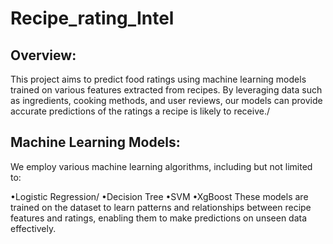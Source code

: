 # Recipe_rating_Intel
## Overview:
This project aims to predict food ratings using machine learning models trained on various features extracted from recipes. By leveraging data such as ingredients, cooking methods, and user reviews, our models can provide accurate predictions of the ratings a recipe is likely to receive./
## Machine Learning Models:
We employ various machine learning algorithms, including but not limited to:

•Logistic Regression/
•Decision Tree
•SVM
•XgBoost
These models are trained on the dataset to learn patterns and relationships between recipe features and ratings, enabling them to make predictions on unseen data effectively.
